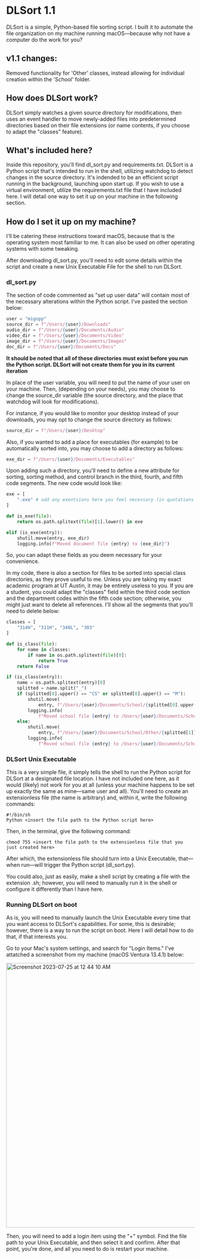 # DLSort 1.1
DLSort is a simple, Python-based file sorting script. I built it to automate the file organization on my machine running macOS—because why not have a computer do the work for you?

## v1.1 changes:
Removed functionality for 'Other' classes, instead allowing for individual creation within the 'School' folder.

## How does DLSort work?
DLSort simply watches a given source directory for modifications, then uses an event handler to move newly-added files into predetermined directories based on their file extensions (or name contents, if you choose to adapt the "classes" feature).

## What's included here?
Inside this repository, you'll find dl_sort.py and requirements.txt. DLSort is a Python script that's intended to run in the shell, utilizing watchdog to detect changes in the source directory. It's indended to be an efficient script running in the background, launching upon start up. If you wish to use a virtual environment, utilize the requirements.txt file that I have included here. I will detail one way to set it up on your machine in the following section.

## How do I set it up on my machine?
I'll be catering these instructions toward macOS, because that is the operating system most familiar to me. It can also be used on other operating systems with some tweaking.

After downloading dl_sort.py, you'll need to edit some details within the script and create a new Unix Executable File for the shell to run DLSort.

### dl_sort.py
The section of code commented as "set up user data" will contain most of the necessary alterations within the Python script. I've pasted the section below:
```python
user = "migopp"
source_dir = f"/Users/{user}/Downloads"
audio_dir = f"/Users/{user}/Documents/Audio"
video_dir = f"/Users/{user}/Documents/Video"
image_dir = f"/Users/{user}/Documents/Images"
doc_dir = f"/Users/{user}/Documents/Docs"
```
**It should be noted that all of these directories must exist before you run the Python script. DLSort will not create them for you in its current iteration**

In place of the user variable, you will need to put the name of your user on your machine. Then, (depending on your needs), you may choose to change the source_dir variable (the source directory, and the place that watchdog will look for modifications).

For instance, if you would like to monitor your desktop instead of your downloads, you may opt to change the source directory as follows:
```python
source_dir = f"/Users/{user}/Desktop"
```
Also, if you wanted to add a place for executables (for example) to be automatically sorted into, you may choose to add a directory as follows:
```python
exe_dir = f"/Users/{user}/Documents/Executables"
```
Upon adding such a directory, you'll need to define a new attribute for sorting, sorting method, and control branch in the third, fourth, and fifth code segments. The new code would look like:
```python
exe = [
    ".exe" # add any exentsions here you feel necessary (in quotations and comma-separated)
]
```
```python
def is_exe(file):
    return os.path.splitext(file)[1].lower() in exe
```
```python
elif (is_exe(entry)):
    shutil.move(entry, exe_dir)
    logging.info(f"Moved document file {entry} to {exe_dir}")
```
So, you can adapt these fields as you deem necessary for your convenience.

In my code, there is also a section for files to be sorted into special class directories, as they prove useful to me. Unless you are taking my exact academic program at UT Austin, it may be entirely useless to you. If you are a student, you could adapt the "classes" field within the third code section and the department codes within the fifth code section; otherwise, you might just want to delete all references. I'll show all the segments that you'll need to delete below:
```python
classes = [
    "314H", "311H", "340L", "303"
]
```
```python
def is_class(file):
    for name in classes:
        if name in os.path.splitext(file)[0]:
            return True
    return False
```
```python
if (is_class(entry)):
    name = os.path.splitext(entry)[0]
    splitted = name.split("_")
    if (splitted[0].upper() == "CS" or splitted[0].upper() == "M"):
        shutil.move(
            entry, f"/Users/{user}/Documents/School/{splitted[0].upper()}/{splitted[1]}")
        logging.info(
            f"Moved school file {entry} to /Users/{user}/Documents/School/{splitted[0].upper()}/{splitted[1]}")
    else:
        shutil.move(
            entry, f"/Users/{user}/Documents/School/Other/{splitted[1]}")
        logging.info(
            f"Moved school file {entry} to /Users/{user}/Documents/School/Other/{splitted[1]}")
```

### DLSort Unix Executable
This is a very simple file, it simply tells the shell to run the Python script for DLSort at a designated file location. I have not included one here, as it would (likely) not work for you at all (unless your machine happens to be set up exactly the same as mine—same user and all). You'll need to create an extensionless file (the name is arbitrary) and, within it, write the following commands:
```
#!/bin/sh
Python <insert the file path to the Python script here>
```
Then, in the terminal, give the following command:
```
chmod 755 <insert the file path to the extensionless file that you just created here>
```
After which, the extensionless file should turn into a Unix Executable, that—when run—will trigger the Python script (dl_sort.py).

You could also, just as easily, make a shell script by creating a file with the extension .sh; however, you will need to manually run it in the shell or configure it differently than I have here.

### Running DLSort on boot
As is, you will need to manually launch the Unix Executable every time that you want access to DLSort's capabilities. For some, this is desirable; however, there is a way to run the script on boot. Here I will detail how to do that, if that interests you.

Go to your Mac's system settings, and search for "Login Items." I've attatched a screenshot from my machine (macOS Ventura 13.4.1) below:

<img width="708" alt="Screenshot 2023-07-25 at 12 44 10 AM" src="https://github.com/migopp/DLSort/assets/128272843/0c2ce9dd-a6ed-454d-ac4b-9a80a5ffdd06">

Then, you will need to add a login item using the "+" symbol. Find the file path to your Unix Executable, and then select it and confirm. After that point, you're done, and all you need to do is restart your machine.
